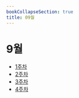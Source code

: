 ```yaml
---
bookCollapseSection: true
title: 09월
---
```

# 9월

- [1주차](Coding%20Test/23.09/1주차)
- [2주차](Coding%20Test/23.09/2주차)
- [3주차](Coding%20Test/23.09/3주차)
- [4주차](Coding%20Test/23.09/4주차)
